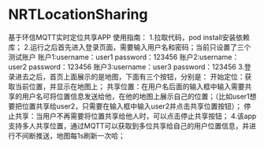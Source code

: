 # NRTLocationSharing
基于环信MQTT实时定位共享APP
使用指南：
1.拉取代码，pod install安装依赖库；
2.运行之后首先进入登录页面，需要输入用户名和密码；当前只设置了三个测试账户
  账户1:username：user1  password：123456
  账户2:username：user2  password：123456
  账户3:username：user3  password：123456
3.登录进去之后，首页上面展示的是地图，下面有三个按钮，分别是：
  开始定位：获取当前位置，并显示在地图上；
  共享位置：在用户名后面的输入框中输入需要共享的用户名可将位置信息发送给他，在他的地图上展示自己的位置；（比如user1想要把位置共享给user2，只需要在输入框中输入user2并点击共享位置按钮）；
  停止共享：当用户不再需要将位置共享给他人时，可以点击停止共享按钮；
4.该app支持多人共享位置，通过MQTT可以获取到多位共享给自己的用户位置信息，并进行不间断推送，地图每1s刷新一次哈；
